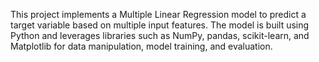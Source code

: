 This project implements a Multiple Linear Regression model to predict a target variable based on multiple input features. The model is built using Python and leverages libraries such as NumPy, pandas, scikit-learn, and Matplotlib for data manipulation, model training, and evaluation.

